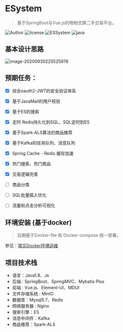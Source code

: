 # ESystem
> 基于SpringBoot与Vue.js的物物交换二手交易平台。

![Author](https://img.shields.io/badge/Author-kid1999-lightgrey.svg)
![license](https://img.shields.io/github/license/kid1999/fileUpload.svg)
![ESSystem](https://img.shields.io/badge/kid1999-ExchangeSystem-blue)
![java](https://img.shields.io/badge/language-java-orange.svg)

## 基本设计思路

![image-20200930225525976](https://i.loli.net/2020/09/30/2547M6QDZGL9IwH.png)

## 预期任务：

- [x] 综合oauth2-JWT的安全验证体系

- [x] 基于JavaMail的用户校验

- [x] 基于ES的搜索

- [x] 定时 Redis持久化到SQL、SQL定时到ES

- [x] 基于Spark-ALS算法的商品推荐

- [x] 基于Kafka的任务队列、消息队列

- [x] Spring Cache - Redis 缓存加速

- [x] 热门搜索、热门商品

- [x] 交易逻辑完善

- [ ] 商品分类

- [ ] SQL批量插入优化

- [ ] 流量和点击分析可视化

  

## 环境安装 (基于docker)

> 后期基于Docker-file 和 Docker-compose 统一部署。

参见：[常见Docker环境运维](https://kid1999.github.io/2020/09/07/%E5%B8%B8%E7%94%A8%E7%8E%AF%E5%A2%83Docker%E8%BF%90%E7%BB%B4/)

## 项目技术栈
* 语言：Java1.8、Js
* 后端 : SpringBoot、SpringMVC、Mybatis Plus
* 前端 : Vue.js、Element-UI、MDUI
* 文件存储系统 : MinIO
* 数据库：Mysql5.7、Redis
* 网络服务器 : Nginx
* 搜索引擎：ES 
* 消息中间件：Kafka
* 商品推荐：Spark-ALS

